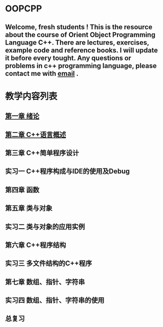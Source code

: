 OOPCPP
====
Welcome, fresh students !
This is the resource about the course of Orient Object Programming Language C++.
There are lectures, exercises, example code and reference books. I will update it before every tought.
Any questions or problems in c++ programming language, please contact me with [email](cugwhp@qq.com) .
---
# 教学内容列表
## [第一章 绪论](/02.%20PPT/Ch1-%E7%BB%AA%E8%AE%BA/%E7%BB%AA%E8%AE%BA.md)
## [第二章 C++语言概述](/02.%20PPT/Ch2-C%2B%2B%E8%AF%AD%E8%A8%80%E6%A6%82%E8%BF%B0/Ch2.md)
## 第三章 C++简单程序设计[]()
## 实习一 C++程序构成与IDE的使用及Debug
## 第四章 函数
## 第五章 类与对象
## 实习二 类与对象的应用实例
## 第六章 C++程序结构	
## 实习三 多文件结构的C++程序
## 第七章 数组、指针、字符串
## 实习四 数组、指针、字符串的使用 
## 总复习
